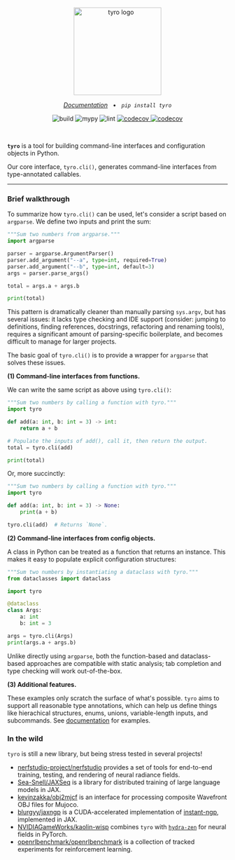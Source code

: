 <br />
<p align="center">
    <!--
    Note that this README will be used for both GitHub and PyPI.
    We therefore:
    - Keep all image URLs absolute.
    - In the GitHub action we use for publishing, strip some HTML tags that aren't supported by PyPI.
    -->
    <!-- pypi-strip -->
    <picture>
        <source media="(prefers-color-scheme: dark)" srcset="https://brentyi.github.io/tyro/_static/logo-dark.svg" />
    <!-- /pypi-strip -->
        <img alt="tyro logo" src="https://brentyi.github.io/tyro/_static/logo-light.svg" width="200px" />
    <!-- pypi-strip -->
    </picture>
    <!-- /pypi-strip -->

</p>

<p align="center">
    <em><a href="https://brentyi.github.io/tyro">Documentation</a></em>
    &nbsp;&nbsp;&bull;&nbsp;&nbsp;
    <em><code>pip install tyro</code></em>
</p>

<p align="center">
    <img alt="build" src="https://github.com/brentyi/tyro/workflows/build/badge.svg" />
    <img alt="mypy" src="https://github.com/brentyi/tyro/workflows/mypy/badge.svg?branch=main" />
    <img alt="lint" src="https://github.com/brentyi/tyro/workflows/lint/badge.svg" />
    <a href="https://codecov.io/gh/brentyi/tyro">
        <img alt="codecov" src="https://codecov.io/gh/brentyi/tyro/branch/main/graph/badge.svg" />
    </a>
    <a href="https://pypi.org/project/tyro/">
        <img alt="codecov" src="https://img.shields.io/pypi/pyversions/tyro" />
    </a>
</p>

<br />

<strong><code>tyro</code></strong> is a tool for building command-line
interfaces and configuration objects in Python.

Our core interface, `tyro.cli()`, generates command-line interfaces from
type-annotated callables.

---

### Brief walkthrough

To summarize how `tyro.cli()` can be used, let's consider a script based on
`argparse`. We define two inputs and print the sum:

```python
"""Sum two numbers from argparse."""
import argparse

parser = argparse.ArgumentParser()
parser.add_argument("--a", type=int, required=True)
parser.add_argument("--b", type=int, default=3)
args = parser.parse_args()

total = args.a + args.b

print(total)
```

This pattern is dramatically cleaner than manually parsing `sys.argv`, but has
several issues: it lacks type checking and IDE support (consider: jumping to
definitions, finding references, docstrings, refactoring and renaming tools),
requires a significant amount of parsing-specific boilerplate, and becomes
difficult to manage for larger projects.

The basic goal of `tyro.cli()` is to provide a wrapper for `argparse` that
solves these issues.

**(1) Command-line interfaces from functions.**

We can write the same script as above using `tyro.cli()`:

```python
"""Sum two numbers by calling a function with tyro."""
import tyro

def add(a: int, b: int = 3) -> int:
    return a + b

# Populate the inputs of add(), call it, then return the output.
total = tyro.cli(add)

print(total)
```

Or, more succinctly:

```python
"""Sum two numbers by calling a function with tyro."""
import tyro

def add(a: int, b: int = 3) -> None:
    print(a + b)

tyro.cli(add)  # Returns `None`.
```

**(2) Command-line interfaces from config objects.**

A class in Python can be treated as a function that returns an instance. This
makes it easy to populate explicit configuration structures:

```python
"""Sum two numbers by instantiating a dataclass with tyro."""
from dataclasses import dataclass

import tyro

@dataclass
class Args:
    a: int
    b: int = 3

args = tyro.cli(Args)
print(args.a + args.b)
```

Unlike directly using `argparse`, both the function-based and dataclass-based
approaches are compatible with static analysis; tab completion and type checking
will work out-of-the-box.

**(3) Additional features.**

These examples only scratch the surface of what's possible. `tyro` aims to
support all reasonable type annotations, which can help us define things like
hierachical structures, enums, unions, variable-length inputs, and subcommands.
See [documentation](https://brentyi.github.io/tyro) for examples.

### In the wild

`tyro` is still a new library, but being stress tested in several projects!

- [nerfstudio-project/nerfstudio](https://github.com/nerfstudio-project/nerfstudio/)
  provides a set of tools for end-to-end training, testing, and rendering of
  neural radiance fields.
- [Sea-Snell/JAXSeq](https://github.com/Sea-Snell/JAXSeq/) is a library for
  distributed training of large language models in JAX.
- [kevinzakka/obj2mjcf](https://github.com/kevinzakka/obj2mjcf) is an interface
  for processing composite Wavefront OBJ files for Mujoco.
- [blurgyy/jaxngp](https://github.com/blurgyy/jaxngp) is a CUDA-accelerated
  implementation of [instant-ngp](https://nvlabs.github.io/instant-ngp/),
  implemented in JAX.
- [NVIDIAGameWorks/kaolin-wisp](https://github.com/NVIDIAGameWorks/kaolin-wisp)
  combines `tyro` with [`hydra-zen`](https://github.com/mit-ll-responsible-ai/hydra-zen)
  for neural fields in PyTorch.
- [openrlbenchmark/openrlbenchmark](https://github.com/openrlbenchmark/openrlbenchmark)
  is a collection of tracked experiments for reinforcement learning.
